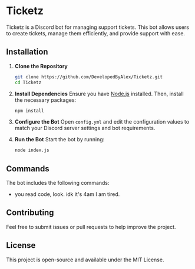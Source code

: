 
# Ticketz

Ticketz is a Discord bot for managing support tickets. This bot allows users to create tickets, manage them efficiently, and provide support with ease.

## Installation

1. **Clone the Repository**
   ```bash
   git clone https://github.com/DevelopedByAlex/Ticketz.git
   cd Ticketz
   ```

2. **Install Dependencies**
   Ensure you have [Node.js](https://nodejs.org/) installed. Then, install the necessary packages:
   ```bash
   npm install
   ```

3. **Configure the Bot**
   Open `config.yml` and edit the configuration values to match your Discord server settings and bot requirements.

4. **Run the Bot**
   Start the bot by running:
   ```bash
   node index.js
   ```

## Commands

The bot includes the following commands:
- you read code, look. idk it's 4am I am tired.

## Contributing

Feel free to submit issues or pull requests to help improve the project.

## License

This project is open-source and available under the MIT License.
